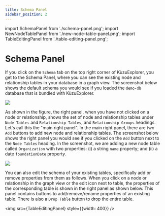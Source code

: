 ```yaml
---
title: Schema Panel
sidebar_position: 2
---
```


import SchemaPanel from './schema-panel.png';
import NewNodeTablePanel from './new-node-table-panel.png';
import TableEditingPanel from './table-editing-panel.png';

# Schema Panel

If you click on the `Schema` tab on the top right corner of KùzuExplorer, you get to the Schema Panel,
where you can see the existing node and relationship tables in your database in a graph view.
The screenshot below shows the default schema you would see if you loaded the `demo-db` database that is bundled
with KùzuExplorer.

<img src={SchemaPanel} />

As shown in the figure, the right panel, when you have not clicked on a node or relationship, shows the set of
node and relationship tables under `Node Tables` and `Relationship Tables`, and `Relationship Groups` headings. Let's call this the "main right panel".
In the main right panel, there are two `Add` buttons to add new node and relationship tables. The screenshot below shows the
right panel you would see if you clicked on the `Add` button next to the `Node Tables` heading. In the screenshot,
we are adding a new node table called `Organization` with two properties: (i) a string `name` property; and
(ii) a date `foundationDate` property.

<img src={NewNodeTablePanel} />

You can also edit the schema of your existing tables, specifically
add or remove properties from them as follows. When you click on a node or relationship in the
graph view or the edit icon next to table, the properties of the corresponding table is shown
in the right panel as shown below. This panel contains buttons to add/remove/rename properties of an existing table.
There is also a `Drop Table` button to drop the entire table.

<img src={TableEditingPanel} style={{width: 400}} />
